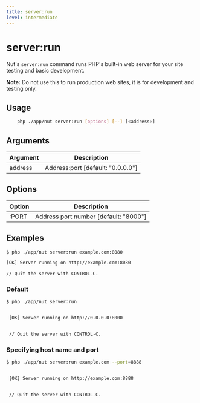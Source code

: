 ```yaml
---
title: server:run
level: intermediate
---
```

server:run
==========

Nut's `server:run` command runs PHP's built-in web server for your site testing
and basic development.

<p class="warning"><strong>Note:</strong> Do not use this to run production
web sites, it is for development and testing only.</p>


## Usage

```bash
    php ./app/nut server:run [options] [--] [<address>]
```


## Arguments

| Argument | Description |
|----------|-------------|
| address  | Address:port [default: "0.0.0.0"]


## Options

| Option | Description |
|--------|-------------|
| :PORT | Address port number [default: "8000"]


## Examples

```bash
$ php ./app/nut server:run example.com:8080

[OK] Server running on http://example.com:8080

// Quit the server with CONTROL-C.
```

### Default


```bash
$ php ./app/nut server:run


 [OK] Server running on http://0.0.0.0:8000


 // Quit the server with CONTROL-C.
```



### Specifying host name and port


```bash
$ php ./app/nut server:run example.com --port=8888


 [OK] Server running on http://example.com:8888


 // Quit the server with CONTROL-C.
```

